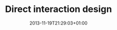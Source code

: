 ---
slug: direct-interaction-design
title: "Direct interaction design"
tags: ['interaction', 'musashino-AU']
layout: single
publitype: presentation
subsection: lecture
institution:
    logo: TUe
    name: "Eindhoven University of Technology"
    web: "https://www.tue.nl/en/"
    colo: "#c72125"
date: 2013-11-19T21:29:03+01:00
reference: "Lévy, P. (2013). Direct interaction design, presented at Musashino Art University, Tokyo, Japan. November 19th, 2013."
---